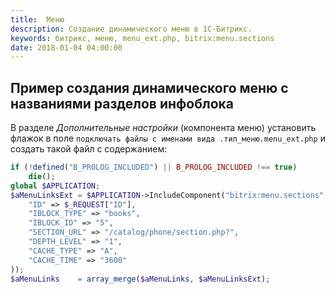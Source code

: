 ```yaml
---
title:  Меню
description: Создание динамического меню в 1С-Битрикс.
keywords: битрикс, меню, menu_ext.php, bitrix:menu.sections
date: 2018-01-04 04:00:00
---
```


## Пример создания динамического меню с названиями разделов инфоблока

В разделе *Дополнительные настройки* (компонента меню) установить флажок в поле `подключать файлы с именами вида .тип_меню.menu_ext.php` и создать такой файл с содержанием:

```php
if (!defined("B_PROLOG_INCLUDED") || B_PROLOG_INCLUDED !== true)
    die();
global $APPLICATION;
$aMenuLinksExt = $APPLICATION->IncludeComponent("bitrix:menu.sections", "", Array(
    "ID" => $_REQUEST["ID"],
    "IBLOCK_TYPE" => "books",
    "IBLOCK_ID" => "5",
    "SECTION_URL" => "/catalog/phone/section.php?",
    "DEPTH_LEVEL" => "1",
    "CACHE_TYPE" => "A",
    "CACHE_TIME" => "3600"
));
$aMenuLinks    = array_merge($aMenuLinks, $aMenuLinksExt);
```
